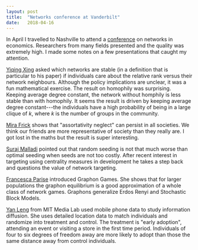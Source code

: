 ```yaml
---
layout: post
title:  "Networks conference at Vanderbilt"
date:   2018-04-16
---
```


In April I travelled to Nashville to attend a [conference](http://netsciecon2018.org/) on networks in economics. Researchers from many fields presented and the quality was extremely high. I made some notes on a few presentations that caught my attention.

[Yiqing Xing](https://sites.google.com/view/yiqingxing/research) asked which networks are stable (in a definition that is particular to his paper) if individuals care about the relative rank versus their network neighbours. Although the policy implications are unclear, it was a fun mathematical exercise. The result on homophily was surprising. Keeping average degree constant, the network without homphily is less stable than with homophily. It seems the result is driven by keeping average degree constant---the individuals have a high probability of being in a large clique of $k$, where $k$ is the number of groups in the community.

[Mira Frick](https://sites.google.com/site/mirafrickecon/) shows that "assortativity neglect" can persist in all societies. We think our friends are more representative of society than they really are. I got lost in the maths but the result is super interesting.

[Suraj Malladi](https://papers.ssrn.com/sol3/papers.cfm?abstract_id=3062830) pointed out that random seeding is not that much worse than optimal seeding when seeds are not too costly. After recent interest in targeting using centrality measures in development he takes a step back and questions the value of network targeting.

[Francesca Parise](http://www.mit.edu/~parisef/) introduced Graphon Games. She shows that for larger populations the graphon equilibrium is a good approximation of a whole class of network games. Graphons generalize Erdos Renyi and Stochastic Block Models.

[Yan Leng](https://www.media.mit.edu/people/yleng/projects/) from MIT Media Lab used mobile phone data to study information diffusion. She uses detailed location data to match individuals and randomize into treatment and control. The treatment is "early adoption", attending an event or visiting a store in the first time period. Individuals of four to six degrees of freedom away are more likely to adopt than those the same distance away from control individuals.
